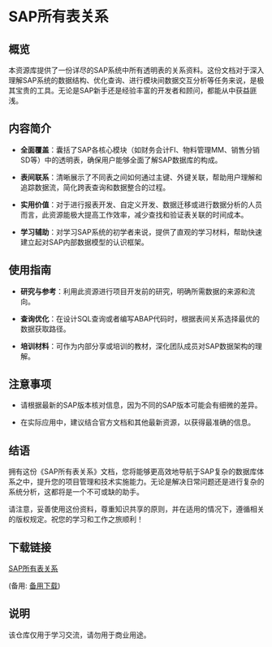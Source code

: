 # SAP所有表关系

## 概览

本资源库提供了一份详尽的SAP系统中所有透明表的关系资料。这份文档对于深入理解SAP系统的数据结构、优化查询、进行模块间数据交互分析等任务来说，是极其宝贵的工具。无论是SAP新手还是经验丰富的开发者和顾问，都能从中获益匪浅。

## 内容简介

- **全面覆盖**：囊括了SAP各核心模块（如财务会计FI、物料管理MM、销售分销SD等）中的透明表，确保用户能够全面了解SAP数据库的构成。
  
- **表间联系**：清晰展示了不同表之间如何通过主键、外键关联，帮助用户理解和追踪数据流，简化跨表查询和数据整合的过程。

- **实用价值**：对于进行报表开发、自定义开发、数据迁移或进行数据分析的人员而言，此资源能极大提高工作效率，减少查找和验证表关联的时间成本。

- **学习辅助**：对学习SAP系统的初学者来说，提供了直观的学习材料，帮助快速建立起对SAP内部数据模型的认识框架。

## 使用指南

- **研究与参考**：利用此资源进行项目开发前的研究，明确所需数据的来源和流向。
  
- **查询优化**：在设计SQL查询或者编写ABAP代码时，根据表间关系选择最优的数据获取路径。
  
- **培训材料**：可作为内部分享或培训的教材，深化团队成员对SAP数据架构的理解。

## 注意事项

- 请根据最新的SAP版本核对信息，因为不同的SAP版本可能会有细微的差异。
  
- 在实际应用中，建议结合官方文档和其他最新资源，以获得最准确的信息。

## 结语

拥有这份《SAP所有表关系》文档，您将能够更高效地导航于SAP复杂的数据库体系之中，提升您的项目管理和技术实施能力。无论是解决日常问题还是进行复杂的系统分析，这都将是一个不可或缺的助手。

请注意，妥善使用这份资料，尊重知识共享的原则，并在适用的情况下，遵循相关的版权规定。祝您的学习和工作之旅顺利！

## 下载链接
[SAP所有表关系](https://pan.quark.cn/s/e84b49793c87) 

(备用: [备用下载](https://pan.baidu.com/s/1wVfMEy7M6Uyx1i4aGNqZ2g?pwd=1234))

## 说明

该仓库仅用于学习交流，请勿用于商业用途。
